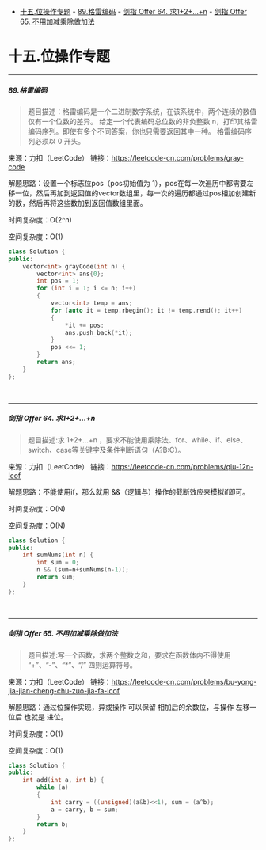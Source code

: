 - [十五.位操作专题](#十五位操作专题)
        - [89.格雷编码](#89格雷编码)
        - [剑指 Offer 64. 求1+2+…+n](#剑指-offer-64-求12n)
        - [剑指 Offer 65. 不用加减乘除做加法](#剑指-offer-65-不用加减乘除做加法)



# 十五.位操作专题



---------------------------------
##### 89.格雷编码
>题目描述：格雷编码是一个二进制数字系统，在该系统中，两个连续的数值仅有一个位数的差异。
给定一个代表编码总位数的非负整数 n，打印其格雷编码序列。即使有多个不同答案，你也只需要返回其中一种。
格雷编码序列必须以 0 开头。

来源：力扣（LeetCode）
链接：https://leetcode-cn.com/problems/gray-code

解题思路：设置一个标志位pos（pos初始值为 1），pos在每一次遍历中都需要左移一位，然后再加到返回值的vector数组里，每一次的遍历都通过pos相加创建新的数，然后再将这些数加到返回值数组里面。

时间复杂度：O(2^n)

空间复杂度：O(1)

```cpp
class Solution {
public:
    vector<int> grayCode(int n) {
        vector<int> ans{0};
        int pos = 1;
        for (int i = 1; i <= n; i++)
        {
            vector<int> temp = ans;
            for (auto it = temp.rbegin(); it != temp.rend(); it++)
            {
                *it += pos;
                ans.push_back(*it);
            }
            pos <<= 1;
        }
        return ans;
    }
};

```

<br>



---------------------------
##### 剑指 Offer 64. 求1+2+…+n
>题目描述:求 1+2+...+n ，要求不能使用乘除法、for、while、if、else、switch、case等关键字及条件判断语句（A?B:C）。

来源：力扣（LeetCode）
链接：https://leetcode-cn.com/problems/qiu-12n-lcof

解题思路：不能使用if，那么就用 &&（逻辑与）操作的截断效应来模拟if即可。

时间复杂度：O(N)

空间复杂度：O(N)

```cpp
class Solution {
public:
    int sumNums(int n) {
        int sum = 0;
        n && (sum=n+sumNums(n-1));
        return sum;
    }
};
```

<br>


---------------------------
##### 剑指 Offer 65. 不用加减乘除做加法
>题目描述:写一个函数，求两个整数之和，要求在函数体内不得使用 “+”、“-”、“*”、“/” 四则运算符号。

来源：力扣（LeetCode）
链接：https://leetcode-cn.com/problems/bu-yong-jia-jian-cheng-chu-zuo-jia-fa-lcof

解题思路：通过位操作实现，异或操作 可以保留 相加后的余数位，与操作 左移一位后 也就是 进位。 

时间复杂度：O(1)

空间复杂度：O(1)

```cpp
class Solution {
public:
    int add(int a, int b) {
        while (a)
        {
            int carry = ((unsigned)(a&b)<<1), sum = (a^b);
            a = carry, b = sum;
        }
        return b;
    }
};

```

<br>

